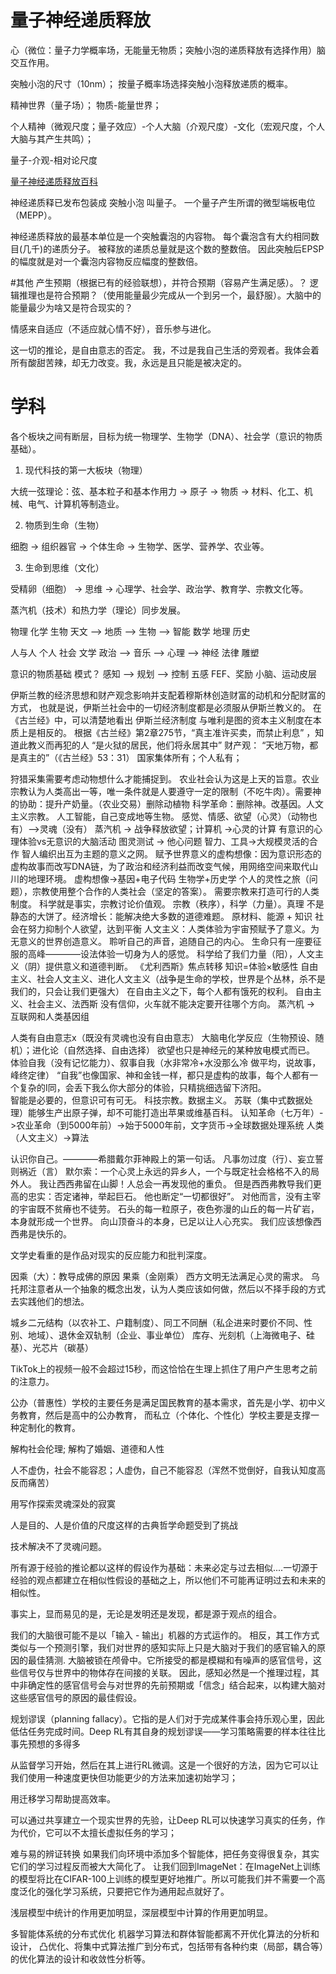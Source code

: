 


# 量子神经递质释放
心（微位：量子力学概率场，无能量无物质；突触小泡的递质释放有选择作用）脑交互作用。

突触小泡的尺寸（10nm）；
按量子概率场选择突触小泡释放递质的概率。

精神世界（量子场）；
物质-能量世界；


个人精神（微观尺度；量子效应）-个人大脑（介观尺度）-文化（宏观尺度，个人大脑与其产生共鸣）；

量子-介观-相对论尺度


[量子神经递质释放百科](https://wikichi.icu/wiki/Quantal_neurotransmitter_release)

神经递质释已发布包装成 突触小泡 叫量子。
一个量子产生所谓的微型端板电位（MEPP）。

神经递质释放的最基本单位是一个突触囊泡的内容物。
每个囊泡含有大约相同数目(几千)的递质分子。
被释放的递质总量就是这个数的整数倍。
因此突触后EPSP的幅度就是对一个囊泡内容物反应幅度的整数倍。



#其他
产生预期（根据已有的经验联想），并符合预期（容易产生满足感）。？
逻辑推理也是符合预期？（使用能量最少完成从一个到另一个，最舒服）。大脑中的能量最少为啥又是符合现实的？

情感来自适应（不适应就心情不好），音乐参与进化。

这一切的推论，是自由意志的否定。 我，不过是我自己生活的旁观者。我体会着所有酸甜苦辣，却无力改变。我，永远是且只能是被决定的。

# 学科
各个板块之间有断层，目标为统一物理学、生物学（DNA）、社会学（意识的物质基础）。
1. 现代科技的第一大板块（物理）

大统一弦理论：弦、基本粒子和基本作用力 -> 原子 -> 物质 -> 材料、化工、机械、电气、计算机等制造业。

2. 物质到生命（生物）

细胞 -> 组织器官 -> 个体生命 -> 生物学、医学、营养学、农业等。

3. 生命到思维（文化）

受精卵（细胞） -> 思维 -> 心理学、社会学、政治学、教育学、宗教文化等。

蒸汽机（技术）和热力学（理论）同步发展。

物理     化学     生物
天文 --> 地质 --> 生物 --> 智能
数学     地理     历史

人与人     个人
社会       文学
政治  -->  音乐   --> 心理 --> 神经
法律       雕塑

意识的物质基础 模式？
感知 --> 规划 -->     控制
五感     FEF、奖励     小脑、运动皮层

伊斯兰教的经济思想和财产观念影响并支配着穆斯林创造财富的动机和分配财富的方式，
也就是说，伊斯兰社会中的一切经济制度都是必须服从伊斯兰教义的。
在《古兰经》中，可以清楚地看出 伊斯兰经济制度 与唯利是图的资本主义制度在本质上是相反的。
根据《古兰经》第2章275节，“真主准许买卖，而禁止利息”  ，知道此教义而再犯的人  “是火狱的居民，他们将永居其中”
财产观：
“天地万物，都是真主的”（《古兰经》53：31）
国家集体所有；个人私有；

狩猎采集需要考虑动物想什么才能捕捉到。
农业社会认为这是上天的旨意。农业宗教认为人类高出一等，唯一条件就是人要遵守一定的限制（不吃牛肉）。需要神的协助：提升产奶量。（农业交易）删除动植物
科学革命：删除神。改基因。人文主义宗教。
人工智能，自己变成地等生物。
感觉、情感、欲望（心灵）（动物也有）-->灵魂（没有）
蒸汽机 -> 战争释放欲望；计算机 ->心灵的计算
有意识的心理体验vs无意识的大脑活动
图灵测试 -> 他心问题
智力、工具->大规模灵活的合作
智人编织出互为主题的意义之网。
赋予世界意义的虚构想像：因为意识形态的虚构故事而改写DNA链，为了政治和经济利益而改变气候，用网络空间来取代山川的地理环境。  虚构想像->基因+电子代码
生物学+历史学
个人的灵性之旅（问题），宗教使用整个合作的人类社会（坚定的答案）。
需要宗教来打造可行的人类制度。
科学就是事实，宗教讨论价值观。
宗教（秩序），科学（力量）。真理
不是静态的大饼了。经济增长：能解决绝大多数的道德难题。
原材料、能源 + 知识
社会在努力抑制个人欲望，达到平衡
人文主义：人类体验为宇宙预赋予了意义。为无意义的世界创造意义。
聆听自己的声音，追随自己的内心。
生命只有一座要征服的高峰————设法体验一切身为人的感觉。
科学给了我们力量（阳），人文主义（阴）提供意义和道德判断。
《尤利西斯》焦点转移
知识=体验×敏感性
自由主义、社会人文主义、进化人文主义（战争是生命的学校，世界是个丛林，杀不是我们的，只会让我们更强大）
在自由主义之下，每个人都有饿死的权利。
自由主义、社会主义、法西斯
没有信仰，火车就不能决定要开往哪个方向。
蒸汽机 -> 互联网和人类基因组

人类有自由意志x（既没有灵魂也没有自由意志）
大脑电化学反应（生物预设、随机）；进化论（自然选择、自由选择）
欲望也只是神经元的某种放电模式而已。
体验自我（没有记忆能力）、叙事自我（水非常冷+水没那么冷 做平均，说故事，峰终定律）
“自我”也像国家、神和金钱一样，都只是虚构的故事，每个人都有一个复杂的I同，会丢下我么你大部分的体验，只精挑细选留下济阳。	
智能是必要的，但意识可有可无。
科技宗教。数据主义。
苏联（集中式数据处理）能够生产出原子弹，却不可能打造出苹果或维基百科。
认知革命（七万年）->农业革命（到5000年前）->始于5000年前，文字货币->全球数据处理系统
人类（人文主义）->算法



认识你自己。————希腊戴尔菲神殿上的第一句话。
凡事勿过度（行）、妄立誓则祸近（言）
默尔索：一个心灵上永远的异乡人，一个与既定社会格格不入的局外人。
我让西西弗留在山脚！人总会一再发现他的重负。
但是西西弗教导我们更高的忠实：否定诸神，举起巨石。
他也断定“一切都很好”。
对他而言，没有主宰的宇宙既不贫瘠也不徒劳。
石头的每一粒原子，夜色弥漫的山丘的每一片矿岩，本身就形成一个世界。
向山顶奋斗的本身，已足以让人心充实。
我们应该想像西西弗是快乐的。

文学史看重的是作品对现实的反应能力和批判深度。

因乘（大）：教导成佛的原因
果乘（金刚乘）
西方文明无法满足心灵的需求。
乌托邦注意者从一个抽象的概念出发，认为人类应该如何做，然后以不择手段的方式去实践他们的想法。

城乡二元结构（以农补工、户籍制度）、同工不同酬（私企进来时要价不同、性别、地域）、退休金双轨制（企业、事业单位）
库存、光刻机（上海微电子、硅基）、光芯片（碳基）

TikTok上的视频一般不会超过15秒，而这恰恰在生理上抓住了用户产生思考之前的注意力。

公办（普惠性）学校的主要任务是满足国民教育的基本需求，首先是小学、初中义务教育，然后是高中的公办教育，
而私立（个体化、个性化）学校主要是支撑一种定制化的教育。

解构社会伦理;
解构了婚姻、道德和人性

人不虚伪，社会不能容忍；人虚伪，自己不能容忍（浑然不觉倒好，自我认知度高反而痛苦）

用写作探索灵魂深处的寂寞

人是目的、人是价值的尺度这样的古典哲学命题受到了挑战

技术解决不了灵魂问题。

所有源于经验的推论都以这样的假设作为基础：未来必定与过去相似....一切源于经验的观点都建立在相似性假设的基础之上，所以他们不可能再证明过去和未来的相似性。

事实上，显而易见的是，无论是发明还是发现，都是源于观点的组合。

我们的大脑很可能不是以「输入 - 输出」机器的方式运作的。
相反，其工作方式类似与一个预测引擎，我们对世界的感知实际上只是大脑对于我们的感官输入的原因的最佳猜测.
大脑被锁在颅骨中。它所接受的都是模糊和有噪声的感官信号，这些信号仅与世界中的物体存在间接的关联。
因此，感知必然是一个推理过程，其中非确定性的感官信号会与对世界的先前预期或「信念」结合起来，以构建大脑对这些感官信号的原因的最佳假设。

规划谬误（planning fallacy）。它指的是人们对于完成某件事会持乐观心里，因此低估任务完成时间。Deep RL有其自身的规划谬误——学习策略需要的样本往往比事先预想的多得多

从监督学习开始，然后在其上进行RL微调。这是一个很好的方法，因为它可以让我们使用一种速度更快但功能更少的方法来加速初始学习；

用迁移学习帮助提高效率。

可以通过共享建立一个现实世界的先验，让Deep RL可以快速学习真实的任务，作为代价，它可以不太擅长虚拟任务的学习；

难与易的辨证转换
如果我们向环境中添加多个智能体，把任务变得很复杂，其实它们的学习过程反而被大大简化了。
让我们回到ImageNet：在ImageNet上训练的模型将比在CIFAR-100上训练的模型更好地推广。所以可能我们并不需要一个高度泛化的强化学习系统，只要把它作为通用起点就好了。

浅层模型中统计的作用更加明显，深层模型中计算的作用更加明显。

多智能体系统的分布式优化
机器学习算法和群体智能都离不开优化算法的分析和设计，
凸优化、将集中式算法推广到分布式，包括带有各种约束（局部，耦合等）的优化算法的设计和收敛性分析等。
